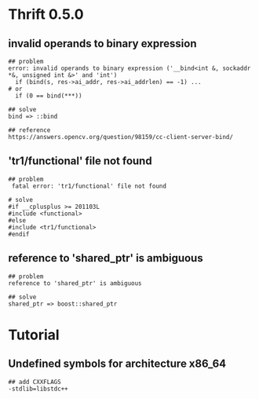# Thrift 0.5.0

## invalid operands to binary expression

```shell
## problem
error: invalid operands to binary expression ('__bind<int &, sockaddr *&, unsigned int &>' and 'int')
  if (bind(s, res->ai_addr, res->ai_addrlen) == -1) ...
# or
  if (0 == bind(***))
  
## solve
bind => ::bind

## reference
https://answers.opencv.org/question/98159/cc-client-server-bind/
```

## 'tr1/functional' file not found

```shell
## problem
 fatal error: 'tr1/functional' file not found
 
# solve
#if __cplusplus >= 201103L
#include <functional>
#else
#include <tr1/functional>
#endif
```

## reference to 'shared_ptr' is ambiguous

```shell
## problem
reference to 'shared_ptr' is ambiguous

## solve
shared_ptr => boost::shared_ptr
```

# Tutorial

## Undefined symbols for architecture x86_64

```shell
## add CXXFLAGS 
-stdlib=libstdc++
```

